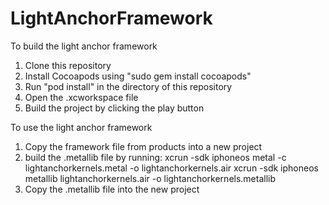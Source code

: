 # LightAnchorFramework

To build the light anchor framework

1.  Clone this repository
2.  Install Cocoapods using "sudo gem install cocoapods"
3.  Run "pod install" in the directory of this repository
4.  Open the .xcworkspace file
5.  Build the project by clicking the play button


To use the light anchor framework 
1.  Copy the framework file from products into a new project
2.  build the .metallib file by running:
    xcrun -sdk iphoneos metal -c lightanchorkernels.metal -o lightanchorkernels.air
    xcrun -sdk iphoneos metallib lightanchorkernels.air -o lightanchorkernels.metallib
3.  Copy the .metallib file into the new project
